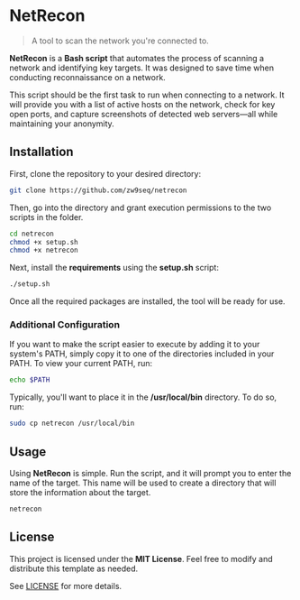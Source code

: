 # NetRecon

> A tool to scan the network you're connected to.

**NetRecon** is a **Bash script** that automates the process of scanning a network and identifying key targets. It was designed to save time when conducting reconnaissance on a network. 

This script should be the first task to run when connecting to a network. It will provide you with a list of active hosts on the network, check for key open ports, and capture screenshots of detected web servers—all while maintaining your anonymity.

## Installation

First, clone the repository to your desired directory:

```bash
git clone https://github.com/zw9seq/netrecon
```

Then, go into the directory and grant execution permissions to the two scripts in the folder.

```bash
cd netrecon
chmod +x setup.sh
chmod +x netrecon
```

Next, install the **requirements** using the **setup.sh** script:

```bash
./setup.sh
```

Once all the required packages are installed, the tool will be ready for use.

### Additional Configuration

If you want to make the script easier to execute by adding it to your system's PATH, simply copy it to one of the directories included in your PATH. To view your current PATH, run:

```bash
echo $PATH
```

Typically, you'll want to place it in the **/usr/local/bin** directory. To do so, run:

```bash
sudo cp netrecon /usr/local/bin
```

## Usage

Using **NetRecon** is simple. Run the script, and it will prompt you to enter the name of the target. This name will be used to create a directory that will store the information about the target.

```bash
netrecon
```

## License

This project is licensed under the **MIT License**. Feel free to modify and distribute this template as needed.

See [LICENSE](LICENSE) for more details.
